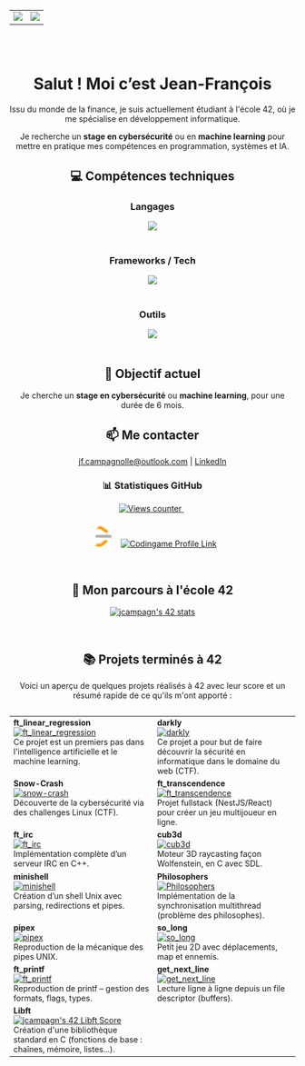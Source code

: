 <div align="center">

  <table>
    <tr>
      <td>
        <a href="https://github-readme-stats-vessfils-projects.vercel.app" alt="vessfils's GitHub stats">
          <img src="https://github-readme-stats-vessfils-projects.vercel.app/api?username=vessfils&count_private=true&show_icons=true&theme=gotham&custom_title=Mes%20statistiques%20GitHub" />
        </a>
      </td>
      <td>
        <a href="https://github-readme-stats-vessfils-projects.vercel.app" alt="vessfils's top languages">
          <img src="https://github-readme-stats-vessfils-projects.vercel.app/api/top-langs/?username=vessfils&layout=compact&langs_count=6&theme=gotham" />
        </a>
      </td>
    </tr>
  </table>

  <br><br>

  <h1>Salut ! Moi c’est Jean-François</h1>
  <p>Issu du monde de la finance, je suis actuellement étudiant à l'école 42, où je me spécialise en développement informatique.</p>
  <p>Je recherche un <strong>stage en cybersécurité</strong> ou en <strong>machine learning</strong> pour mettre en pratique mes compétences en programmation, systèmes et IA.</p>

  <h2>💻 Compétences techniques</h2>

  <div>
    <h3>Langages</h3>
    <img src="https://skillicons.dev/icons?i=python,c,cpp,ts,sql,bash" height="40" />
  </div>

  <br>

  <div>
    <h3>Frameworks / Tech</h3>
    <img src="https://skillicons.dev/icons?i=react,nestjs,docker,vite" height="40" />
  </div>

  <br>

  <div>
    <h3>Outils</h3>
    <img src="https://skillicons.dev/icons?i=git,github,vscode,linux" height="40" />
  </div>

  <br>
  
  <h2>🎯 Objectif actuel</h2>
  <p>Je cherche un <strong>stage en cybersécurité</strong> ou <strong>machine learning</strong>, pour une durée de 6 mois.</p>

  <h2>📫 Me contacter</h2>
  <p><a href="mailto:jf.campagnolle@outlook.com">jf.campagnolle@outlook.com</a> | <a href="https://www.linkedin.com/in/jean-fran%C3%A7ois-campagnolle-97b94471/">LinkedIn</a></p>

  <h3>📊 Statistiques GitHub</h3>
  <p>
    <a href="#">
      <img src="https://komarev.com/ghpvc/?username=vessfils&label=Profile%20views&color=0e75b6&style=flat" alt="Views counter"/>
    </a>
    &nbsp;
    </p>
    <p>
     <a href="https://www.leetcode.com/Vessfils">
      <img src="https://raw.githubusercontent.com/teamedwardforever/Readme-Generator/71f25dd8b98329b168142a6b782a107b75eab178/svg/Social/leet-code.svg" alt="Leetcode Profile Link" height="45" width="45"/></a> 
      &nbsp;
    <a href="https://www.codingame.com/profile/49370ae895aeaf690b539e0356a545a00230944">
      <img src="https://cdn.worldvectorlogo.com/logos/codingame-1.svg" alt="Codingame Profile Link" height="45" width="45" hspace="4"/>
    </a>
  </p>

  <br>

  <h2>🏫 Mon parcours à l'école 42</h2>
  <p>
    <a href="https://github.com/Nimon77/badge42">
      <img src="https://badge.nimon.fr/api/v2/cm8zpplgj7073001mz159bwes5/stats?cursusId=21&coalitionId=48" alt="jcampagn's 42 stats" />
    </a>
  </p>

  <br>

  <h2>📚 Projets terminés à 42</h2>
<p>Voici un aperçu de quelques projets réalisés à 42 avec leur score et un résumé rapide de ce qu'ils m'ont apporté :</p>

<table style="display: inline-block;">
  <tr>
    <td style="vertical-align: top;">
      <strong>ft_linear_regression</strong><br>
      <a href="https://github.com/Nimon77/badge42">
        <img src="https://badge.nimon.fr/api/v2/cm8zpplgj7073001mz159bwes5/project/4231493" alt="ft_linear_regression" />
      </a><br>
      Ce projet est un premiers pas dans l'intelligence artificielle et le machine learning.
    </td>
    <td style="vertical-align: top;">
      <strong>darkly</strong><br>
      <a href="https://github.com/Nimon77/badge42">
        <img src="https://badge.nimon.fr/api/v2/cm8zpplgj7073001mz159bwes5/project/3997407" alt="darkly" />
      </a><br>
      Ce projet a pour but de faire découvrir la sécurité en informatique dans le domaine du web (CTF).
    </td>
  </tr>
    <td style="vertical-align: top;">
      <strong>Snow-Crash</strong><br>
      <a href="https://github.com/Nimon77/badge42">
        <img src="https://badge.nimon.fr/api/v2/cm8zpplgj7073001mz159bwes5/project/3589279" alt="snow-crash" />
      </a><br>
      Découverte de la cybersécurité via des challenges Linux (CTF).
    </td>
   <td style="vertical-align: top;">
      <strong>ft_transcendence</strong><br>
      <a href="https://github.com/Nimon77/badge42">
        <img src="https://badge.nimon.fr/api/v2/cm8zpplgj7073001mz159bwes5/project/3389832" alt="ft_transcendence" />
      </a><br>
      Projet fullstack (NestJS/React) pour créer un jeu multijoueur en ligne.
    </td>
  </tr>
  <tr>
   <td style="vertical-align: top;">
      <strong>ft_irc</strong><br>
      <a href="https://github.com/Nimon77/badge42">
        <img src="https://badge.nimon.fr/api/v2/cm8zpplgj7073001mz159bwes5/project/3187523" alt="ft_irc" />
      </a><br>
      Implémentation complète d’un serveur IRC en C++.
    </td>
   <td style="vertical-align: top;">
      <strong>cub3d</strong><br>
      <a href="https://github.com/Nimon77/badge42">
        <img src="https://badge.nimon.fr/api/v2/cm8zpplgj7073001mz159bwes5/project/2826097" alt="cub3d" />
      </a><br>
      Moteur 3D raycasting façon Wolfenstein, en C avec SDL.
    </td>
  </tr>
  <tr>
    <td style="vertical-align: top;">
      <strong>minishell</strong><br>
      <a href="https://github.com/Nimon77/badge42">
        <img src="https://badge.nimon.fr/api/v2/cm8zpplgj7073001mz159bwes5/project/2545400" alt="minishell" />
      </a><br>
      Création d’un shell Unix avec parsing, redirections et pipes.
    </td>
   <td style="vertical-align: top;">
      <strong>Philosophers</strong><br>
      <a href="https://github.com/Nimon77/badge42">
        <img src="https://badge.nimon.fr/api/v2/cm8zpplgj7073001mz159bwes5/project/2531242" alt="Philosophers" />
      </a><br>
      Implémentation de la synchronisation multithread (problème des philosophes).
    </td>
  </tr>
  <tr>
    <td style="vertical-align: top;">
      <strong>pipex</strong><br>
      <a href="https://github.com/Nimon77/badge42">
        <img src="https://badge.nimon.fr/api/v2/cm8zpplgj7073001mz159bwes5/project/2507754" alt="pipex" />
      </a><br>
      Reproduction de la mécanique des pipes UNIX.
    </td>
   <td style="vertical-align: top;">
      <strong>so_long</strong><br>
      <a href="https://github.com/Nimon77/badge42">
        <img src="https://badge.nimon.fr/api/v2/cm8zpplgj7073001mz159bwes5/project/2465928" alt="so_long" />
      </a><br>
      Petit jeu 2D avec déplacements, map et ennemis.
    </td>
  </tr>
  <tr>
    <td style="vertical-align: top;">
      <strong>ft_printf</strong><br>
      <a href="https://github.com/Nimon77/badge42">
        <img src="https://badge.nimon.fr/api/v2/cm8zpplgj7073001mz159bwes5/project/2426653" alt="ft_printf" />
      </a><br>
      Reproduction de printf – gestion des formats, flags, types.
    </td>
   <td style="vertical-align: top;">
      <strong>get_next_line</strong><br>
      <a href="https://github.com/Nimon77/badge42">
        <img src="https://badge.nimon.fr/api/v2/cm8zpplgj7073001mz159bwes5/project/2426338" alt="get_next_line" />
      </a><br>
      Lecture ligne à ligne depuis un file descriptor (buffers).
    </td>
  </tr>
  <tr>
  <td style="vertical-align: top;">
    <strong>Libft</strong><br>
    <a href="https://github.com/Nimon77/badge42"><img src="https://badge.nimon.fr/api/v2/cm8zpplgj7073001mz159bwes5/project/2414763" alt="jcampagn's 42 Libft Score" /></a><br>
    Création d'une bibliothèque standard en C (fonctions de base : chaînes, mémoire, listes...).
  </td>
  <td></td>
</tr>
</table>

    
  </div>

</div>
